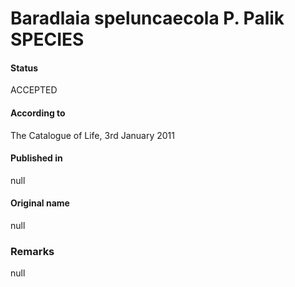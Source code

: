 Baradlaia speluncaecola P. Palik SPECIES
=======

#### Status
ACCEPTED

#### According to
The Catalogue of Life, 3rd January 2011

#### Published in
null

#### Original name
null

### Remarks
null